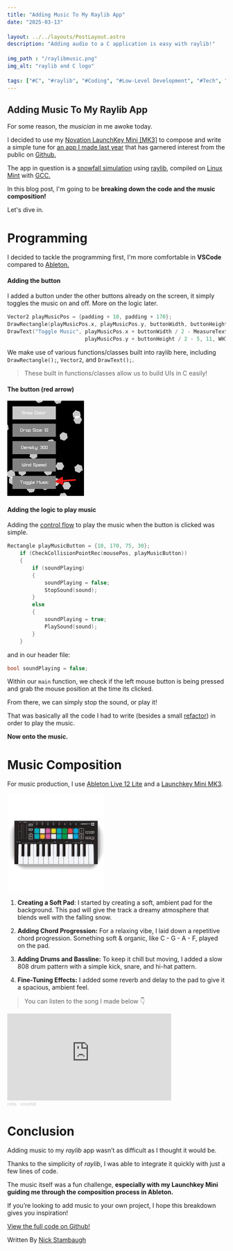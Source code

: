 ```yaml
---
title: "Adding Music To My Raylib App"
date: "2025-03-13"

layout: ../../layouts/PostLayout.astro
description: "Adding audio to a C application is easy with raylib!"

img_path : "/raylibmusic.png"
img_alt: "raylib and C logo"

tags: ["#C", "#raylib", "#Coding", "#Low-Level Development", "#Tech", "#Music"]
---
```


## Adding Music To My Raylib App
For some reason, the *musician* in me awoke today. 

I decided to use my [Novation LaunchKey Mini [MK3]](https://us.novationmusic.com/products/launchkey-mini-mk3) to compose and write a simple tune for [an app I made last year](https://github.com/Sieep-Coding/snow-simulation) that has garnered interest from the public on [Github.](https://github.com/) 

The app in question is a [snowfall simulation](https://github.com/Sieep-Coding/snow-simulation) using [raylib](https://www.raylib.com/), compiled on [Linux Mint](https://linuxmint.com/) with [GCC.](https://gcc.gnu.org/)

In this blog post, I'm going to be **breaking down the code and the music composition!**

Let's dive in.

# Programming
I decided to tackle the programming first, I'm more comfortable in **VSCode** compared to [Ableton.](https://www.ableton.com/en/)

#### Adding the button
I added a button under the other buttons already on the screen, it simply toggles the music on and off. More on the logic later.
```c
Vector2 playMusicPos = {padding + 10, padding + 170};
DrawRectangle(playMusicPos.x, playMusicPos.y, buttonWidth, buttonHeight, GRAY);
DrawText("Toggle Music", playMusicPos.x + buttonWidth / 2 - MeasureText("Toggle Music", 10) / 2, 
                         playMusicPos.y + buttonHeight / 2 - 5, 11, WHITE);
```


We make use of various functions/classes built into raylib here, including `DrawRectangle();`, `Vector2`, and `DrawText();`.

> These built in functions/classes allow us to build UIs in C easily!

#### The button (red arrow)
![Photo of the button](../photo/button_for_music.png "Photo of the button")

#### Adding the logic to play music

Adding the [control flow](https://en.wikipedia.org/wiki/Control_flow) to play the music when the button is clicked was simple.

```c
Rectangle playMusicButton = {10, 170, 75, 30};
    if (CheckCollisionPointRec(mousePos, playMusicButton))
    {
        if (soundPlaying) 
        {
            soundPlaying = false;
            StopSound(sound);
        } 
        else
        {
            soundPlaying = true;
            PlaySound(sound);
        }
    }
```

and in our header file:

```c
bool soundPlaying = false;
```

Within our `main` function, we check if the left mouse button is being pressed and grab the mouse position at the time its clicked.

From there, we can simply stop the sound, or play it!

That was basically all the code I had to write (besides a small [refactor](https://en.wikipedia.org/wiki/Code_refactoring)) in order to play the music.

**Now onto the music.**

# Music Composition
For music production, I use [Ableton Live 12 Lite](https://www.ableton.com/en/) and a [Launchkey Mini MK3](https://us.novationmusic.com/products/launchkey-mini-mk3).

![The LaunchKey Mini MK3](../photo/launchkey.jpg "The LaunchKey Mini MK3")

1. **Creating a Soft Pad**: I started by creating a soft, ambient pad for the background. This pad will give the track a dreamy atmosphere that blends well with the falling snow.

2. **Adding Chord Progression:** For a relaxing vibe, I laid down a repetitive chord progression. Something soft & organic, like C - G - A - F, played on the pad.

3. **Adding Drums and Bassline:** To keep it chill but moving, I added a slow 808 drum pattern with a simple kick, snare, and hi-hat pattern.

4. **Fine-Tuning Effects:** I added some reverb and delay to the pad to give it a spacious, ambient feel.

> You can listen to the song I made below 👇
<iframe width="75%" height="200" scrolling="no" frameborder="no" allow="autoplay" src="https://w.soundcloud.com/player/?url=https%3A//api.soundcloud.com/tracks/2054024632&color=%23ff5500&auto_play=false&hide_related=false&show_comments=true&show_user=true&show_reposts=false&show_teaser=true&visual=true"></iframe><div style="font-size: 10px; color: #cccccc;line-break: anywhere;word-break: normal;overflow: hidden;white-space: nowrap;text-overflow: ellipsis; font-family: Interstate,Lucida Grande,Lucida Sans Unicode,Lucida Sans,Garuda,Verdana,Tahoma,sans-serif;font-weight: 100;"><a href="https://soundcloud.com/nella007" title="nella" target="_blank" style="color: #cccccc; text-decoration: none;">nella</a> · <a href="https://soundcloud.com/nella007/snowfall" title="snowfall" target="_blank" style="color: #cccccc; text-decoration: none;">snowfall</a></div>


# Conclusion

Adding music to my *raylib* app wasn’t as difficult as I thought it would be. 

Thanks to the simplicity of *raylib*, I was able to integrate it quickly with just a few lines of code. 

The music itself was a fun challenge, **especially with my Launchkey Mini guiding me through the composition process in Ableton.**

If you’re looking to add music to your own project, I hope this breakdown gives you inspiration!

[View the full code on Github!](https://github.com/Sieep-Coding/snow-simulation/) 

Written By [Nick Stambaugh](https://www.linkedin.com/in/nick-s-694241139/)